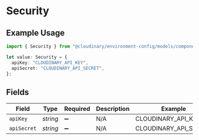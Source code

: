 # Security

## Example Usage

```typescript
import { Security } from "@cloudinary/environment-config/models/components";

let value: Security = {
  apiKey: "CLOUDINARY_API_KEY",
  apiSecret: "CLOUDINARY_API_SECRET",
};
```

## Fields

| Field                 | Type                  | Required              | Description           | Example               |
| --------------------- | --------------------- | --------------------- | --------------------- | --------------------- |
| `apiKey`              | *string*              | :heavy_minus_sign:    | N/A                   | CLOUDINARY_API_KEY    |
| `apiSecret`           | *string*              | :heavy_minus_sign:    | N/A                   | CLOUDINARY_API_SECRET |